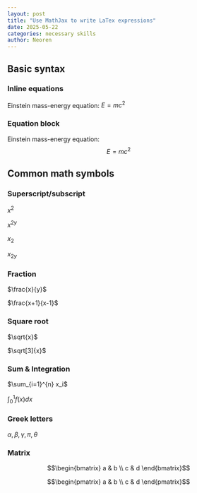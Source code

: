 ```yaml
---
layout: post
title: "Use MathJax to write LaTex expressions"
date: 2025-05-22
categories: necessary skills
author: Neoren
---
```




## Basic syntax

### Inline equations

Einstein mass-energy equation: $E=mc^2$

### Equation block

Einstein mass-energy equation:
$$
E=mc^2
$$


## Common math symbols

### Superscript/subscript

$x^2$

$x^{2y}$

$x_2$

$x_{2y}$

### Fraction

$\frac{x}{y}$

$\frac{x+1}{x-1}$

### Square root

$\sqrt{x}$

$\sqrt[3]{x}$

### Sum & Integration

$\sum_{i=1}^{n} x_i$

$\int_{0}^{1} f(x)dx$

### Greek letters

$\alpha, \beta, \gamma, \pi, \theta$

### Matrix

$$\begin{bmatrix} a & b \\ c & d \end{bmatrix}$$

$$\begin{pmatrix} a & b \\ c & d \end{pmatrix}$$









